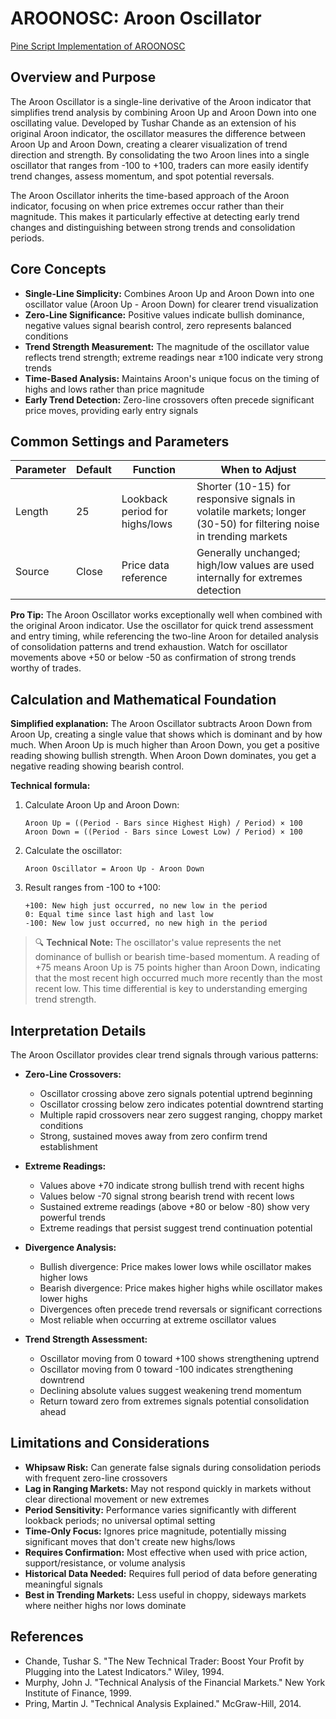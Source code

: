 # AROONOSC: Aroon Oscillator

[Pine Script Implementation of AROONOSC](https://github.com/mihakralj/pinescript/blob/main/indicators/dynamics/aroonosc.pine)

## Overview and Purpose

The Aroon Oscillator is a single-line derivative of the Aroon indicator that simplifies trend analysis by combining Aroon Up and Aroon Down into one oscillating value. Developed by Tushar Chande as an extension of his original Aroon indicator, the oscillator measures the difference between Aroon Up and Aroon Down, creating a clearer visualization of trend direction and strength. By consolidating the two Aroon lines into a single oscillator that ranges from -100 to +100, traders can more easily identify trend changes, assess momentum, and spot potential reversals.

The Aroon Oscillator inherits the time-based approach of the Aroon indicator, focusing on when price extremes occur rather than their magnitude. This makes it particularly effective at detecting early trend changes and distinguishing between strong trends and consolidation periods.

## Core Concepts

* **Single-Line Simplicity:** Combines Aroon Up and Aroon Down into one oscillator value (Aroon Up - Aroon Down) for clearer trend visualization
* **Zero-Line Significance:** Positive values indicate bullish dominance, negative values signal bearish control, zero represents balanced conditions
* **Trend Strength Measurement:** The magnitude of the oscillator value reflects trend strength; extreme readings near ±100 indicate very strong trends
* **Time-Based Analysis:** Maintains Aroon's unique focus on the timing of highs and lows rather than price magnitude
* **Early Trend Detection:** Zero-line crossovers often precede significant price moves, providing early entry signals

## Common Settings and Parameters

| Parameter | Default | Function | When to Adjust |
|-----------|---------|----------|----------------|
| Length | 25 | Lookback period for highs/lows | Shorter (10-15) for responsive signals in volatile markets; longer (30-50) for filtering noise in trending markets |
| Source | Close | Price data reference | Generally unchanged; high/low values are used internally for extremes detection |

**Pro Tip:** The Aroon Oscillator works exceptionally well when combined with the original Aroon indicator. Use the oscillator for quick trend assessment and entry timing, while referencing the two-line Aroon for detailed analysis of consolidation patterns and trend exhaustion. Watch for oscillator movements above +50 or below -50 as confirmation of strong trends worthy of trades.

## Calculation and Mathematical Foundation

**Simplified explanation:**
The Aroon Oscillator subtracts Aroon Down from Aroon Up, creating a single value that shows which is dominant and by how much. When Aroon Up is much higher than Aroon Down, you get a positive reading showing bullish strength. When Aroon Down dominates, you get a negative reading showing bearish control.

**Technical formula:**

1. Calculate Aroon Up and Aroon Down:
   ```
   Aroon Up = ((Period - Bars since Highest High) / Period) × 100
   Aroon Down = ((Period - Bars since Lowest Low) / Period) × 100
   ```

2. Calculate the oscillator:
   ```
   Aroon Oscillator = Aroon Up - Aroon Down
   ```

3. Result ranges from -100 to +100:
   ```
   +100: New high just occurred, no new low in the period
   0: Equal time since last high and last low
   -100: New low just occurred, no new high in the period
   ```

> 🔍 **Technical Note:** The oscillator's value represents the net dominance of bullish or bearish time-based momentum. A reading of +75 means Aroon Up is 75 points higher than Aroon Down, indicating that the most recent high occurred much more recently than the most recent low. This time differential is key to understanding emerging trend strength.

## Interpretation Details

The Aroon Oscillator provides clear trend signals through various patterns:

* **Zero-Line Crossovers:**
  - Oscillator crossing above zero signals potential uptrend beginning
  - Oscillator crossing below zero indicates potential downtrend starting
  - Multiple rapid crossovers near zero suggest ranging, choppy market conditions
  - Strong, sustained moves away from zero confirm trend establishment

* **Extreme Readings:**
  - Values above +70 indicate strong bullish trend with recent highs
  - Values below -70 signal strong bearish trend with recent lows
  - Sustained extreme readings (above +80 or below -80) show very powerful trends
  - Extreme readings that persist suggest trend continuation potential

* **Divergence Analysis:**
  - Bullish divergence: Price makes lower lows while oscillator makes higher lows
  - Bearish divergence: Price makes higher highs while oscillator makes lower highs
  - Divergences often precede trend reversals or significant corrections
  - Most reliable when occurring at extreme oscillator values

* **Trend Strength Assessment:**
  - Oscillator moving from 0 toward +100 shows strengthening uptrend
  - Oscillator moving from 0 toward -100 indicates strengthening downtrend
  - Declining absolute values suggest weakening trend momentum
  - Return toward zero from extremes signals potential consolidation ahead

## Limitations and Considerations

* **Whipsaw Risk:** Can generate false signals during consolidation periods with frequent zero-line crossovers
* **Lag in Ranging Markets:** May not respond quickly in markets without clear directional movement or new extremes
* **Period Sensitivity:** Performance varies significantly with different lookback periods; no universal optimal setting
* **Time-Only Focus:** Ignores price magnitude, potentially missing significant moves that don't create new highs/lows
* **Requires Confirmation:** Most effective when used with price action, support/resistance, or volume analysis
* **Historical Data Needed:** Requires full period of data before generating meaningful signals
* **Best in Trending Markets:** Less useful in choppy, sideways markets where neither highs nor lows dominate

## References

* Chande, Tushar S. "The New Technical Trader: Boost Your Profit by Plugging into the Latest Indicators." Wiley, 1994.
* Murphy, John J. "Technical Analysis of the Financial Markets." New York Institute of Finance, 1999.
* Pring, Martin J. "Technical Analysis Explained." McGraw-Hill, 2014.
